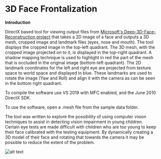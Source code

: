 # 3D Face Frontalization

**Introduction**

DirectX based tool for viewing output files from [Microsoft's Deep-3D-Face-Reconstruction project](https://github.com/microsoft/Deep3DFaceReconstruction) that takes a 2D image of a face and outputs a 3D mesh, cropped image and landmark files (eyes, nose and mouth). The tool displays the cropped image in the top-left quadrant. The 3D mesh, with the cropped image projected on to it, is displayed in the top-right quadrant. A shadow mapping technique is used to highlight in red the part of the mesh that is occluded in the original image (bottom-left quadrant). The 2D landmark coordinates for the left and right eye are projected from texture space to world space and displayed in blue. These landmarks are used to rotate the image (Yaw and Roll) and align it with the camera as can be seen in the bottom right quadrant.

To compile the software use VS 2019 with MFC enabled, and the June 2010 DirectX SDK.

To use the software, open a .mesh file from the sample data folder.

The tool was written to explore the possibility of using computer vision techniques to assist in detecting vision impairment in young children. Certain eye tests are made difficult with children who are too young to keep their face calibrated with the testing equipment. By dynamically creating a 3D model of their face and rotating that towards the camera it may be possible to reduce the extent of the problem. 




![alt text](https://github.com/nodecomplete/FaceView/blob/master/FaceView/ScreenShot.jpg)



 

